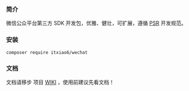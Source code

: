 ### 简介

微信公众平台第三方 SDK 开发包，优雅、健壮，可扩展，遵循 [PSR](http://www.php-fig.org/) 开发规范。
### 安装
```
composer require itxiao6/wechat
```
### 文档
文档请移步 项目 [WIKI](https://github.com/itxiao6/wechat/wiki) ，使用前建议先看文档！
